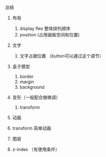 总结
1. 布局
   1. display  flex  整体排列顺序
   2. position (占用画板空间和位置)   


2. 文字
   1. 文字占据位置  （button可以通过这个调节）

3. 盒子模型
   1. border  
   2. margin
   3. background

4. 变形（一般配合做微调）
   1. transform

5.  动画
   2. transform 简单动画

6.  图层
   3. z-index （有使用条件）
